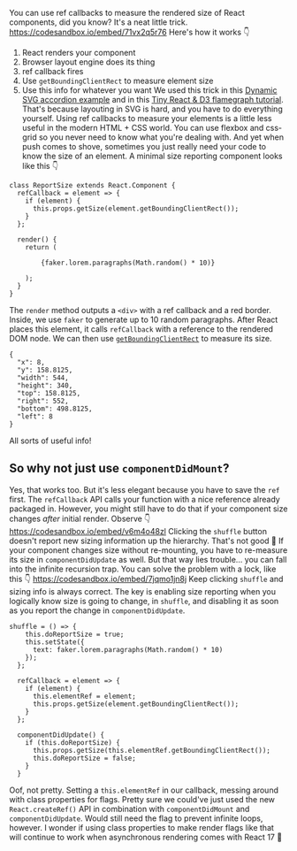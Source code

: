 You can use ref callbacks to measure the rendered size of React components, did you know? It's a neat little trick.
<https://codesandbox.io/embed/71vx2q5r76>
Here's how it works 👇
1. React renders your component
2. Browser layout engine does its thing
3. ref callback fires
4. Use `getBoundingClientRect` to measure element size
5. Use this info for whatever you want
We used this trick in this [Dynamic SVG accordion example](https://swizec.com/blog/build-animated-accordion-react-d3/swizec/8418) and in this [Tiny React & D3 flamegraph tutorial](https://swizec.com/blog/tiny-react-d3-flamegraph-tutorial/swizec/8440). That's because layouting in SVG is hard, and you have to do everything yourself.
Using ref callbacks to measure your elements is a little less useful in the modern HTML + CSS world. You can use flexbox and css-grid so you never need to know what you're dealing with.
And yet when push comes to shove, sometimes you just really need your code to know the size of an element.
A minimal size reporting component looks like this 👇

```
class ReportSize extends React.Component {
  refCallback = element => {
    if (element) {
      this.props.getSize(element.getBoundingClientRect());
    }
  };

  render() {
    return (
      
        {faker.lorem.paragraphs(Math.random() * 10)}
      
    );
  }
}
```

The `render` method outputs a `<div>` with a ref callback and a red border. Inside, we use `faker` to generate up to 10 random paragraphs.
After React places this element, it calls `refCallback` with a reference to the rendered DOM node. We can then use [`getBoundingClientRect`](https://developer.mozilla.org/en-US/docs/Web/API/Element/getBoundingClientRect) to measure its size.

```
{
  "x": 8,
  "y": 158.8125,
  "width": 544,
  "height": 340,
  "top": 158.8125,
  "right": 552,
  "bottom": 498.8125,
  "left": 8
}
```

All sorts of useful info!

## So why not just use `componentDidMount`?

Yes, that works too. But it's less elegant because you have to save the `ref` first. The `refCallback` API calls your function with a nice reference already packaged in.
However, you might still have to do that if your component size changes *after* initial render. Observe 👇
<https://codesandbox.io/embed/v6m4o48zl>
Clicking the `shuffle` button doesn't report new sizing information up the hierarchy. That's not good 🤔
If your component changes size without re-mounting, you have to re-measure its size in `componentDidUpdate` as well. But that way lies trouble… you can fall into the infinite recursion trap.
You can solve the problem with a lock, like this 👇
<https://codesandbox.io/embed/7jqmo1jn8j>
Keep clicking `shuffle` and sizing info is always correct.
The key is enabling size reporting when you logically know size is going to change, in `shuffle`, and disabling it as soon as you report the change in `componentDidUpdate`.

```
shuffle = () => {
    this.doReportSize = true;
    this.setState({
      text: faker.lorem.paragraphs(Math.random() * 10)
    });
  };

  refCallback = element => {
    if (element) {
      this.elementRef = element;
      this.props.getSize(element.getBoundingClientRect());
    }
  };

  componentDidUpdate() {
    if (this.doReportSize) {
      this.props.getSize(this.elementRef.getBoundingClientRect());
      this.doReportSize = false;
    }
  }
```

Oof, not pretty. Setting a `this.elementRef` in our callback, messing around with class properties for flags. Pretty sure we could've just used the new `React.createRef()` API in combination with `componentDidMount` and `componentDidUpdate`.
Would still need the flag to prevent infinite loops, however.
I wonder if using class properties to make render flags like that will continue to work when asynchronous rendering comes with React 17 🤔